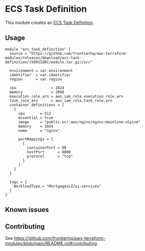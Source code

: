# ECS Task Definition

This module creates an [ECS Task Definition](https://registry.terraform.io/providers/hashicorp/aws/latest/docs/resources/ecs_task_definition).

## Usage

```hcl
module "ecs_task_definition" {
  source = "https://github.com/frontierhq/aws-terraform-modules/releases/download/ecs-task-definition/[VERSION]/module.tar.gz//src"

  environment = var.environment
  identifier  = var.identifier
  region      = var.region

  cpu                = 1024
  memory             = 2048
  execution_role_arn = aws_iam_role.execution_role.arn
  task_role_arn      = aws_iam_role.task_role.arn
  container_definitions = [
    {
      cpu       = 512
      essential = true
      image     = "public.ecr.aws/nginx/nginx:mainline-alpine"
      memory    = 1024
      name      = "nginx"

      portMappings = [
        {
          containerPort = 80
          hostPort      = 8080
          protocol      = "tcp"
        }
      ]
    }
  ]

  tags = {
    WorkloadType = "MortgagesLZ/ai-services"
  }
}
```

## Known issues

## Contributing

See <https://github.com/frontierhq/aws-terraform-modules/blob/main/README.rst#contributing>.
